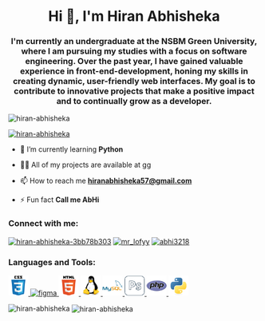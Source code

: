 <h1 align="center">Hi 👋, I'm Hiran Abhisheka</h1>
<h3 align="center">I'm currently an undergraduate at the NSBM Green University, where I am pursuing my studies with a focus on software engineering. Over the past year, I have gained valuable experience in front-end-development, honing my skills in creating dynamic, user-friendly web interfaces. My goal is to contribute to innovative projects that make a positive impact and to continually grow as a developer.</h3>

<p align="left"> <img src="https://komarev.com/ghpvc/?username=hiran-abhisheka&label=Profile%20views&color=0e75b6&style=flat" alt="hiran-abhisheka" /> </p>

<p align="left"> <a href="https://github.com/ryo-ma/github-profile-trophy"><img src="https://github-profile-trophy.vercel.app/?username=hiran-abhisheka" alt="hiran-abhisheka" /></a> </p>

- 🌱 I’m currently learning **Python**

- 👨‍💻 All of my projects are available at [gg](gg)

- 📫 How to reach me **hiranabhisheka57@gmail.com**

- ⚡ Fun fact **Call me AbHi**

<h3 align="left">Connect with me:</h3>
<p align="left">
<a href="https://linkedin.com/in/hiran-abhisheka-3bb78b303" target="blank"><img align="center" src="https://raw.githubusercontent.com/rahuldkjain/github-profile-readme-generator/master/src/images/icons/Social/linked-in-alt.svg" alt="hiran-abhisheka-3bb78b303" height="30" width="40" /></a>
<a href="https://instagram.com/mr_lofyy" target="blank"><img align="center" src="https://raw.githubusercontent.com/rahuldkjain/github-profile-readme-generator/master/src/images/icons/Social/instagram.svg" alt="mr_lofyy" height="30" width="40" /></a>
<a href="https://discord.gg/abhi3218" target="blank"><img align="center" src="https://raw.githubusercontent.com/rahuldkjain/github-profile-readme-generator/master/src/images/icons/Social/discord.svg" alt="abhi3218" height="30" width="40" /></a>
</p>

<h3 align="left">Languages and Tools:</h3>
<p align="left"> <a href="https://www.w3schools.com/css/" target="_blank" rel="noreferrer"> <img src="https://raw.githubusercontent.com/devicons/devicon/master/icons/css3/css3-original-wordmark.svg" alt="css3" width="40" height="40"/> </a> <a href="https://www.figma.com/" target="_blank" rel="noreferrer"> <img src="https://www.vectorlogo.zone/logos/figma/figma-icon.svg" alt="figma" width="40" height="40"/> </a> <a href="https://www.w3.org/html/" target="_blank" rel="noreferrer"> <img src="https://raw.githubusercontent.com/devicons/devicon/master/icons/html5/html5-original-wordmark.svg" alt="html5" width="40" height="40"/> </a> <a href="https://www.linux.org/" target="_blank" rel="noreferrer"> <img src="https://raw.githubusercontent.com/devicons/devicon/master/icons/linux/linux-original.svg" alt="linux" width="40" height="40"/> </a> <a href="https://www.mysql.com/" target="_blank" rel="noreferrer"> <img src="https://raw.githubusercontent.com/devicons/devicon/master/icons/mysql/mysql-original-wordmark.svg" alt="mysql" width="40" height="40"/> </a> <a href="https://www.photoshop.com/en" target="_blank" rel="noreferrer"> <img src="https://raw.githubusercontent.com/devicons/devicon/master/icons/photoshop/photoshop-line.svg" alt="photoshop" width="40" height="40"/> </a> <a href="https://www.php.net" target="_blank" rel="noreferrer"> <img src="https://raw.githubusercontent.com/devicons/devicon/master/icons/php/php-original.svg" alt="php" width="40" height="40"/> </a> <a href="https://www.python.org" target="_blank" rel="noreferrer"> <img src="https://raw.githubusercontent.com/devicons/devicon/master/icons/python/python-original.svg" alt="python" width="40" height="40"/> </a> </p>

<p><img align="left" src="https://github-readme-stats.vercel.app/api/top-langs?username=hiran-abhisheka&show_icons=true&locale=en&layout=compact" alt="hiran-abhisheka" /></p>

<p>&nbsp;<img align="center" src="https://github-readme-stats.vercel.app/api?username=hiran-abhisheka&show_icons=true&locale=en" alt="hiran-abhisheka" /></p>
